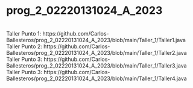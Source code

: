# prog_2_02220131024_A_2023
<br>
Taller Punto 1: https://github.com/Carlos-Ballesteros/prog_2_02220131024_A_2023/blob/main/Taller_1/Taller1.java

<br>
Taller Punto 2: https://github.com/Carlos-Ballesteros/prog_2_02220131024_A_2023/blob/main/Taller_1/Taller2.java

<br>
Taller Punto 3: https://github.com/Carlos-Ballesteros/prog_2_02220131024_A_2023/blob/main/Taller_1/Taller3.java

<br>
Taller Punto 3: https://github.com/Carlos-Ballesteros/prog_2_02220131024_A_2023/blob/main/Taller_1/Taller4.java
